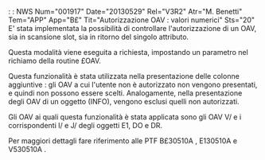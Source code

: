  :  : NWS Num="001917" Date="20130529" Rel="V3R2" Atr="M. Benetti" Tem="APP" App="B£" Tit="Autorizzazione OAV :  valori numerici" Sts="20"
E' stata implementata la possibilità di controllare l'autorizzazione di un OAV, sia in scansione slot, sia in ritorno del singolo attributo.

Questa modalità viene eseguita a richiesta, impostando un parametro nel richiamo della routine £OAV.

Questa funzionalità è stata utilizzata nella presentazione delle colonne aggiuntive :  gli OAV a cui
l'utente non è autorizzato non vengono presentati, e quindi non possono essere scelti.
Analogamente, nella presentazione degli OAV di un oggetto (INFO), vengono esclusi quelli non autorizzati.

Gli OAV ai quali questa funzionalità è stata applicata sono gli OAV V/ e i corrispondenti I/ e J/ degli oggetti E1, DO e DR.

Per maggiori dettagli fare riferimento alle PTF B£30510A , E130510A e V530510A .
